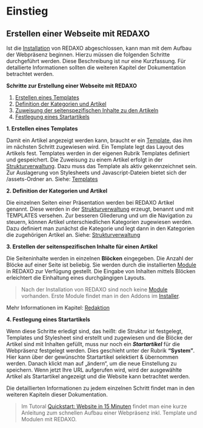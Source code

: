 # Einstieg

## Erstellen einer Webseite mit REDAXO 
Ist die [Installation](/{{path}}/{{version}}/installation) von REDAXO abgeschlossen, kann man mit dem Aufbau der Webpräsenz beginnen. Hierzu müssen die folgenden Schritte durchgeführt werden. Diese Beschreibung ist nur eine Kurzfassung. Für detallierte Informationen sollten die weiteren Kapitel der Dokumentation betrachtet werden. 

**Schritte zur Erstellung einer Webseite mit REDAXO**

1. [Erstellen eines Templates](#template)
2. [Definition der Kategorien und Artikel](#defkatart)
3. [Zuweisung der seitenspezifischen Inhalte zu den Artikeln](#zuweisung)
4. [Festlegung eines Startartikels](#startartikel)


<a name="template"></a>
**1. Erstellen eines Templates**

Damit ein Artikel angezeigt werden kann, braucht er ein [Template](/{{path}}/{{version}}/templates), das ihm im nächsten Schritt zugewiesen wird. Ein Template legt das Layout des Artikels fest. Templates werden in der eigenen Rubrik Templates definiert und gespeichert. Die Zuweisung zu einem Artikel erfolgt in der [Strukturverwaltung](/{{path}}/{{version}}/strukturverwaltung). Dazu muss das Template als aktiv gekennzeichnet sein. Zur Auslagerung von Stylesheets und Javascript-Dateien bietet sich der /assets-Ordner an.
Siehe: [Templates](/{{path}}/{{version}}/templates)


<a name="defkatart"></a>
**2. Definition der Kategorien und Artikel**

Die einzelnen Seiten einer Präsentation werden bei REDAXO Artikel genannt. Diese werden in der [Strukturverwaltung](/{{path}}/{{version}}/strukturverwaltung) erzeugt, benannt und mit TEMPLATES versehen. Zur besseren Gliederung und um die Navigation zu steuern, können Artikel unterschiedlichen Kategorien zugewiesen werden. Dazu definiert man zunächst die Kategorie und legt dann in den Kategorien die zugehörigen Artikel an. 
Siehe: [Strukturverwaltung](/{{path}}/{{version}}/strukturverwaltung)


<a name="zuweisung"></a>
**3. Erstellen der seitenspezifischen Inhalte für einen Artikel**

Die Seiteninhalte werden in einzelnen **Blöcken** eingegeben. Die Anzahl der Blöcke auf einer Seite ist beliebig. Sie werden durch die installierten [Module](/{{path}}/{{version}}/module) in REDAXO zur Verfügung gestellt. Die Eingabe von Inhalten mittels Blöcken erleichtert die Einhaltung eines durchgängigen Layouts.

> Nach der Installation von REDAXO sind noch keine [Module](/{{path}}/{{version}}/module) vorhanden. Erste Module findet man in den Addons im [Installer](/{{path}}/{{version}}/installer). 

Mehr Informationen im Kapitel: [Redaktion](/{{path}}/{{version}}/redaktion)

<a name="startartikel"></a>
**4. Festlegung eines Startartikels**

Wenn diese Schritte erledigt sind, das heißt: die Struktur ist festgelegt, Templates und Stylesheet sind erstellt und zugewiesen und die Blöcke der Artikel sind mit Inhalten gefüllt, muss nur noch ein ***Startartikel*** für die Webpräsenz festgelegt werden. Dies geschieht unter der Rubrik **“System”**.  Hier kann über der gewünschte Startartikel selektiert & übernommen werden. Danach klickt man auf „ändern“, um die neue Einstellung zu speichern. Wenn jetzt Ihre URL aufgerufen wird, wird der ausgewählte Artikel als Startartikel angezeigt und die Website kann betrachtet werden.

Die detaillierten Informationen zu jedem einzelnen Schritt findet man in den weiteren Kapiteln dieser Dokumentation.

> Im Tutoral [Quickstart: Website in 15 Minuten](/{{path}}/{{version}}/tutorial-quickstart) findet man eine kurze Anleitung zum schnellen Aufbau einer Webpräsenz inkl. Template und Modulen mit REDAXO. 

